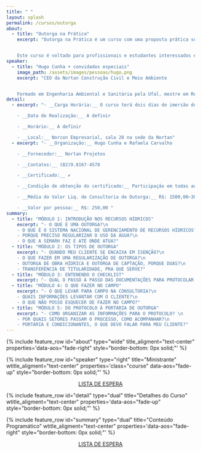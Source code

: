 ```yaml
---
title: " "
layout: splash
permalink: /cursos/outorga
about:
  - title: "Outorga na Prática"
    excerpt: "Outorga na Prática é um curso com uma proposta prática sobre os procedimentos necessários para a obtenção de uma Outorga do Direito de Uso de Recursos Hídricos em Alagoas. O curso aborda desde a conceituação até às etapas para elaboração do processo de requerimento de outorga de direito de uso de recursos hídricos em suas diferente modalidades, conforme as exigências estabelecidas pela SEMARH Alagoas​.


    Este curso é voltado para profissionais e estudantes interessados em atuar ou reciclar os conhecimentos na área, os profissionais e estudantes da Engenheira Ambiental, Engenharia Civil, Agrônomos, Geólogos e demais profissionais com atribuições e interessados em entender o processo de outorga junto aos órgãos competentes. __Se você tem dúvida sobre o processo de outorga ou desejam aumentar a abrangência de seus serviços, esse curso é para você!​__"
speaker:
  - title: "Hugo Cunha + convidados especiais​"
    image_path: /assets/images/pessoas/hugo.png
    excerpt: "CEO da Nortan Construção Civil e Meio Ambiente​


    Formado em Engenharia Ambiental e Sanitária pela Ufal, mestre em Recursos Hídricos e Saneamento Ambiental pela Ufrgs/IPH. Especialista em Modelagem de Recursos Hídricos, foi Gerente de Gestão de Recursos Hídricos do Estado de Alagoas, tendo recorde em Outorgas para autorizações do uso da água no Estado, além de ter colaborado com a escrita de resoluções, checklist, formulários e procedimentos que atualmente regem o andamento das Outorgas. Atuando em alto nível na área há 6 anos, guiará você a ser um profissional de excelência na área de Recursos Hídricos. ​​​"
detail:
  - excerpt: "- __Carga Horária:__ O curso terá dois dias de imersão de 4h cada e mais uma reunião online de 2h, após uma semana, para dúvidas, além de assessoria contínua no grupo fechado por 12 meses, onde ajudaremos a dar seus primeiros passos.

    - __Data de Realização:__ A definir

    - __Horário:__ A definir

    - __Local:__ Norcon Empresarial, sala 28 na sede da Nortan​"
  - excerpt: "- __Organização:__ Hugo Cunha e Rafaela Carvalho​​​​

    - __Fornecedor:__ Nortan Projetos​

    - __Contatos:__ (82)9.8167-4578

    - __Certificado:__ ✔️

    - __Condição de obtenção do certificado:__ Participação em todas aulas

    - __Média do Valor Liq. de Consultoria de Outorga:__ R$: 1500,00~3000,00; ​

    - __Valor por pessoa:__ R$: 250,00 ​​"
summary:
  - title: "MÓDULO 1: INTRODUÇÃO NOS RECURSOS HÍDRICOS​"
    excerpt: "- O QUE É UMA OUTORGA?​\n
    - O QUE É O SISTEMA NACIONAL DE GERENCIAMENTO DE RECURSOS HÍDRICOS?\n
    - PORQUE PRECISO REGULARIZAR O USO DA ÁGUA?​\n
    - O QUE A SEMARH FAZ E ATÉ ONDE ATUA?​​​"
  - title: "MÓDULO 2: OS TIPOS DE OUTORGA​"
    excerpt: "- QUANDO MEU CLIENTE SE ENCAIXA EM ISENÇÃO?​\n
    - O QUE FAZER EM UMA REGULARIZAÇÃO DE OUTORGA?​\n
    - OUTORGA DE OBRA HÍDRICA E OUTORGA DE CAPTAÇÃO, PORQUE DUAS?​\n
    - TRANSFERÊNCIA DE TITULARIDADE, PRA QUE SERVE?​"
  - title: "MÓDULO 3: ENTENENDO O CHECKLIST​​"
    excerpt: "- QUAL O PASSO A PASSO DAS DOCUMENTAÇÕES PARA PROTOCOLAR A OUTORGA?​"
  - title: "MÓDULO 4: O QUE FAZER NO CAMPO​"
    excerpt: "- O QUE LEVAR PARA CAMPO NA CONSULTORIA?\n
    - QUAIS INFORMAÇÕES LEVANTAR COM O CLIENTE?​\n
    - O QUE NÃO POSSO ESQUECER DE FAZER NO CAMPO?"
  - title: "MÓDULO 5: DO PROTOCOLO À PORTARIA DE OUTORGA​​"
    excerpt: "- COMO ORGANIZAR AS INFORMAÇÕES PARA O PROTOCOLO? ​\n
    - POR QUAIS SETORES PASSAM O PROCESSO, COMO ACOMPANHAR?​\n
    - PORTARIA E CONDICIONANTES, O QUE DEVO FALAR PARA MEU CLIENTE?​"
---
```


{% include feature_row id="about" type="wide" title_aligment="text-center" properties='data-aos="fade-right" style="border-bottom: 0px solid;"' %}

{% include feature_row id="speaker" type="right" title="Ministrante" wtitle_aligment="text-center" properties='class="course" data-aos="fade-up" style="border-bottom: 0px solid;"' %}

<p style="text-align: center; margin-top: 10px" data-aos="fade-left"><a href="https://docs.google.com/forms/d/1LewxMsdAub9N3rknW4YifBZg--nUWhU1db8c36aX4YI" class="btn btn--success">LISTA DE ESPERA</a></p>

{% include feature_row id="detail" type="dual" title="Detalhes do Curso" wtitle_aligment="text-center" properties='data-aos="fade-up" style="border-bottom: 0px solid;"' %}

{% include feature_row id="summary" type="dual" title="Conteúdo Programático" wtitle_aligment="text-center" properties='data-aos="fade-right" style="border-bottom: 0px solid;"' %}

<p style="text-align: center" data-aos="fade-up"><a href="https://docs.google.com/forms/d/1LewxMsdAub9N3rknW4YifBZg--nUWhU1db8c36aX4YI" class="btn btn--success"> LISTA DE ESPERA</a></p>
